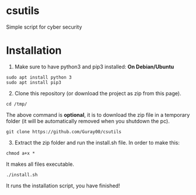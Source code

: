 # csutils
Simple script for cyber security

# Installation
1. Make sure to have python3 and pip3 installed: 
**On Debian/Ubuntu**
```
sudo apt install python 3
sudo apt install pip3
```

2. Clone this repository (or download the project as zip from this page).
```
cd /tmp/
```
The above command is **optional**, it is to download the zip file in a temporary folder (it will be automatically removed when you shutdown the pc).
```
git clone https://github.com/Guray00/csutils
```
3. Extract the zip folder and run the install.sh file. In order to make this:
```
chmod a+x * 
```
It makes all files executable.
```
./install.sh
```
It runs the installation script, you have finished!
